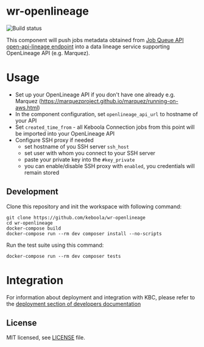 # wr-openlineage

![Build status](https://github.com/keboola/wr-openlineage/actions/workflows/push.yml/badge.svg)

This component will push jobs metadata obtained from [Job Queue API open-api-lineage endpoint](https://app.swaggerhub.com/apis-docs/keboola/job-queue-api/1.2.6#/Jobs/getJobOpenApiLineage) into a data lineage service supporting OpenLineage API (e.g. Marquez).

# Usage

- Set up your OpenLineage API if you don't have one already e.g. Marquez (https://marquezproject.github.io/marquez/running-on-aws.html)
- In the component configuration, set `openlineage_api_url` to hostname of your API  
- Set `created_time_from` - all Keboola Connection jobs from this point will be imported into your OpenLineage API
- Configure SSH proxy if needed
  - set hostname of you SSH server `ssh_host`
  - set user with whom you connect to your SSH server
  - paste your private key into the `#key_private`
  - you can enable/disable SSH proxy with `enabled`, you credentials will remain stored


## Development
 
Clone this repository and init the workspace with following command:

```
git clone https://github.com/keboola/wr-openlineage
cd wr-openlineage
docker-compose build
docker-compose run --rm dev composer install --no-scripts
```

Run the test suite using this command:

```
docker-compose run --rm dev composer tests
```
 
# Integration

For information about deployment and integration with KBC, please refer to the [deployment section of developers documentation](https://developers.keboola.com/extend/component/deployment/)

## License

MIT licensed, see [LICENSE](./LICENSE) file.
